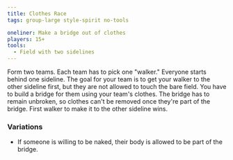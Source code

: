 ```yaml
---
title: Clothes Race
tags: group-large style-spirit no-tools

oneliner: Make a bridge out of clothes
players: 15+
tools:
  - Field with two sidelines
---
```

Form two teams. Each team has to pick one "walker." Everyone starts behind one sideline. The goal for your team is to get your walker to the other sideline first, but they are not allowed to touch the bare field. You have to build a bridge for them using your team's clothes. The bridge has to remain unbroken, so clothes can't be removed once they're part of the bridge. First walker to make it to the other sideline wins.

### Variations
* If someone is willing to be naked, their body is allowed to be part of the bridge.

